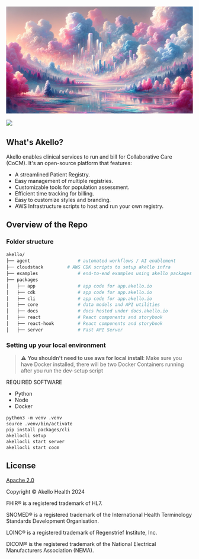 ![Alt text](/assets/banner.png "Akello Banner")

[![](https://dcbadge.vercel.app/api/server/WSqNrWBKKw)](https://discord.gg/WSqNrWBKKw)

## What's Akello?

Akello enables clinical services to run and bill for Collaborative Care (CoCM). It's an open-source platform that features:

- A streamlined Patient Registry.
- Easy management of multiple registries.
- Customizable tools for population assessment.
- Efficient time tracking for billing.
- Easy to customize styles and branding.
- AWS Infrastructure scripts to host and run your own registry.


## Overview of the Repo

### Folder structure

```sh
akello/
├── agent                  # automated workflows / AI enablement
├── cloudstack         # AWS CDK scripts to setup akello infra
├── examples               # end-to-end examples using akello packages
├── packages   
│   ├── app                # app code for app.akello.io
│   ├── cdk                # app code for app.akello.io
│   ├── cli                # app code for app.akello.io
│   ├── core               # data models and API utilities
│   ├── docs               # docs hosted under docs.akello.io
│   ├── react              # React components and storybook
│   ├── react-hook         # React components and storybook
│   ├── server             # Fast API Server

```


### Setting up your local environment

> :warning: **You shouldn't need to use aws for local install**: Make sure you have Docker installed, there will be two Docker Containers running after you run the dev-setup script


REQUIRED SOFTWARE
- Python
- Node
- Docker
  

```shell
python3 -m venv .venv
source .venv/bin/activate
pip install packages/cli
akellocli setup
akellocli start server
akellocli start cocm
```


## License

[Apache 2.0](LICENSE.txt)

Copyright &copy; Akello Health 2024

FHIR&reg; is a registered trademark of HL7.

SNOMED&reg; is a registered trademark of the International Health Terminology Standards Development Organisation.

LOINC&reg; is a registered trademark of Regenstrief Institute, Inc.

DICOM&reg; is the registered trademark of the National Electrical Manufacturers Association (NEMA).
